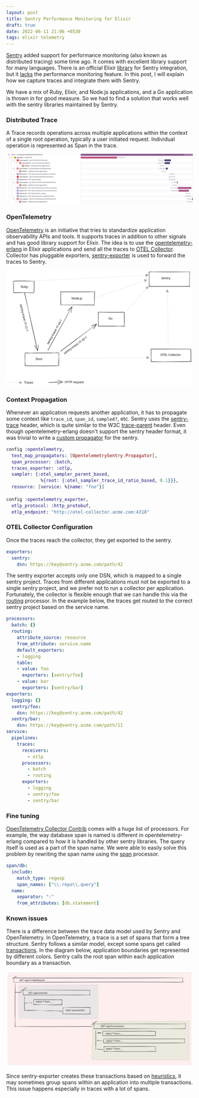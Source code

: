 ```yaml
---
layout: post
title: Sentry Performance Monitoring for Elixir
draft: true
date: 2022-06-11 21:06 +0530
tags: elixir telemetry
---
```

[Sentry](https://sentry.io/welcome/) added support for performance monitoring (also known as
distributed tracing) some time ago. It comes with excellent library
support for many languages. There is an official Elixir [library](https://github.com/getsentry/sentry-elixir)
for Sentry integration, but it [lacks](https://github.com/getsentry/sentry-elixir/issues/426) the performance monitoring
feature. In this post, I will explain how we capture traces and
integrate them with Sentry.

We have a mix of Ruby, Elixir, and Node.js applications, and a Go
application is thrown in for good measure. So we had to find a
solution that works well with the sentry libraries maintained by
Sentry.

### Distributed Trace

A Trace records operations across multiple applications within the
context of a single root operation, typically a user initiated
request. Individual operation is represented as Span in the trace.

<img class="full-width" src="/public/images/sentry/trace.png" />

### OpenTelemetry

[OpenTelemetry](https://opentelemetry.io/) is an initiative that tries to standardize
application observability APIs and tools. It supports traces in
addition to other signals and has good library support for Elixir. The
idea is to use the [opentelemetry-erlang](https://github.com/open-telemetry/opentelemetry-erlang) in Elixir applications
and send all the traces to [OTEL Collector](https://opentelemetry.io/docs/collector/). Collector has
pluggable exporters, [sentry-exporter](https://pkg.go.dev/github.com/open-telemetry/opentelemetry-collector-contrib/exporter/sentryexporter#section-readme) is used to forward the
traces to Sentry.

<img src="/public/images/sentry/architecture.svg" />

### Context Propagation

Whenever an application requests another application, it has to
propagate some context like `trace_id`, `span_id`, `sampled?`,
etc. Sentry uses the [sentry-trace](https://develop.sentry.dev/sdk/performance/#header-sentry-trace) header, which is quite similar
to the W3C [trace-parent](https://www.w3.org/TR/trace-context/#traceparent-header) header. Even though opentelemetry-erlang
doesn't support the sentry header format, it was trivial to write a
[custom propagator](https://github.com/scripbox/opentelemetry_sentry) for the sentry.

```elixir
config :opentelemetry,
  text_map_propagators: [OpentelemetrySentry.Propagator],
  span_processor: :batch,
  traces_exporter: :otlp,
  sampler: {:otel_sampler_parent_based,
             %{root: {:otel_sampler_trace_id_ratio_based, 0.1}}},
  resource: [service: %{name: "foo"}]

config :opentelemetry_exporter,
  otlp_protocol: :http_protobuf,
  otlp_endpoint: "http://otel-collector.acme.com:4318"
```

### OTEL Collector Configuration

Once the traces reach the collector, they get exported to the sentry.

```yaml
exporters:
  sentry:
    dsn: https://key@sentry.acme.com/path/42
```

The sentry exporter accepts only one DSN, which is mapped to a single
sentry project. Traces from different applications must not be
exported to a single sentry project, and we prefer not to run a
collector per application. Fortunately, the collector is flexible
enough that we can handle this via the [routing](https://pkg.go.dev/github.com/open-telemetry/opentelemetry-collector-contrib/processor/routingprocessor#section-readme) processor. In the
example below, the traces get routed to the correct sentry project
based on the service name.

```yaml
processors:
  batch: {}
  routing:
    attribute_source: resource
    from_attribute: service.name
    default_exporters:
    - logging
    table:
    - value: foo
      exporters: [sentry/foo]
    - value: bar
      exporters: [sentry/bar]
exporters:
  logging: {}
  sentry/foo:
    dsn: https://key@sentry.acme.com/path/42
  sentry/bar:
    dsn: https://key@sentry.acme.com/path/11
service:
  pipelines:
    traces:
      receivers:
        - otlp
      processors:
        - batch
        - routing
      exporters:
        - logging
        - sentry/foo
        - sentry/bar
```

### Fine tuning

[OpenTelemetry Collector Contrib](https://github.com/open-telemetry/opentelemetry-collector-contrib/tree/main/processor) comes with a huge list of
processors. For example, the way database span is named is different
in opentelemetry-erlang compared to how it is handled by other sentry
libraries. The query itself is used as a part of the span name. We
were able to easily solve this problem by rewriting the span name
using the [span](https://pkg.go.dev/github.com/open-telemetry/opentelemetry-collector-contrib/processor/spanprocessor#section-readme) processor.

```yaml
span/db:
  include:
    match_type: regexp
    span_names: ["\\.repo\\.query"]
  name:
    separator: ":"
    from_attributes: [db.statement]
```

### Known issues

There is a difference between the trace data model used by Sentry and
OpenTelemetry. In OpenTelemetry, a trace is a set of spans that form a
tree structure. Sentry follows a similar model, except some spans get
called [transactions](https://docs.sentry.io/product/sentry-basics/tracing/distributed-tracing/#traces-transactions-and-spans). In the diagram below, application
boundaries get represented by different colors. Sentry calls the root
span within each application boundary as a transaction.

<img src="/public/images/sentry/trace-diff.svg" />

Since sentry-exporter creates these transactions based on
[heuristics](https://pkg.go.dev/github.com/open-telemetry/opentelemetry-collector-contrib/exporter/sentryexporter#readme-known-limitations), it may sometimes group spans within an application into
multiple transactions. This issue happens especially in traces with a
lot of spans.

<link rel="stylesheet" href="/public/css/sentry.css"/>
